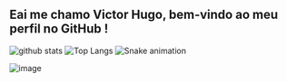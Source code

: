 ## Eai me chamo Victor Hugo, bem-vindo ao meu perfil no GitHub !

![github stats](https://github-readme-stats.vercel.app/api?username=huguds)
![Top Langs](https://github-readme-stats.vercel.app/api/top-langs/?username=huguds)
![Snake animation](https://github.com/huguds/huguds/blob/output/github-contribution-grid-snake.svg)

![image](https://img.shields.io/badge/LinkedIn-9b4723200?style=for-the-badge&logo=linkedin&logoColor=white)
